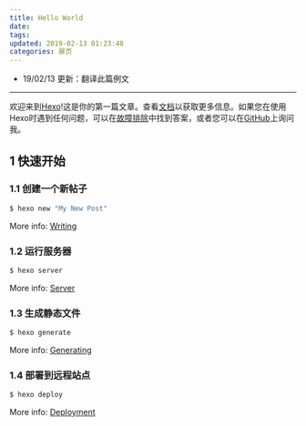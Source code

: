 ```yaml
---
title: Hello World
date:
tags: 
updated: 2019-02-13 01:23:48
categories: 扉页
---
```


* 19/02/13 更新：翻译此篇例文
---

欢迎来到[Hexo](https://hexo.io/)!这是你的第一篇文章。查看[文档](https://hexo.io/docs/)以获取更多信息。如果您在使用Hexo时遇到任何问题，可以在[故障排除](https://hexo.io/docs/troubleshooting.html)中找到答案，或者您可以在[GitHub](https://github.com/hexojs/hexo/issues)上询问我。

<!-- more -->


## 1 快速开始

### 1.1 创建一个新帖子

``` bash
$ hexo new "My New Post"
```

More info: [Writing](https://hexo.io/docs/writing.html)

### 1.2 运行服务器

``` bash
$ hexo server
```

More info: [Server](https://hexo.io/docs/server.html)

### 1.3 生成静态文件

``` bash
$ hexo generate
```

More info: [Generating](https://hexo.io/docs/generating.html)

### 1.4 部署到远程站点

``` bash
$ hexo deploy
```

More info: [Deployment](https://hexo.io/docs/deployment.html)
